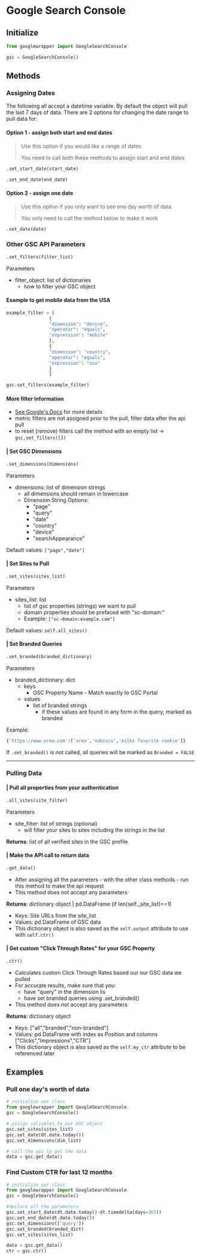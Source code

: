 # Google Search Console
## Initialize 
```py
from googlewrapper import GoogleSearchConsole

gsc = GoogleSearchConsole()
```
## Methods

### Assigning Dates
The following all accept a datetime variable. By default the object will pull the last 7 days of data. There are 2 options for changing the date range to pull data for:

#### Option 1 - assign both start and end dates
> Use this option if you would like a range of dates
> 
>You need to call both these methods to assign start and end dates

```py
.set_start_date(start_date)
```
```py
.set_end_date(end_date)
```
#### Option 2 - assign one date
> Use this option if you only want to see one day worth of data
> 
> You only need to call the method below to make it work
```py
.set_date(date)
```
### Other GSC API Parameters
```py
.set_filters(filter_list)
```
Parameters
- filter_object: list of dictionaries
    - how to filter your GSC object
#### Example to get mobile data from the USA
```py
example_filter = [
                {
                "dimension": "device",
                "operator": "equals",
                "expression": "mobile"
                },
                {
                "dimension": "country",
                "operator": "equals",
                "expression": "usa"
                }
                ]

gsc.set_filters(example_filter)
```
#### More filter information
 - <a href=https://developers.google.com/webmaster-tools/search-console-api-original/v3/searchanalytics/query#request-body target=_blank>See Google's Docs</a> for more details
 - metric filters are not assigned prior to the pull, filter data after the api pull
 - to reset (remove) filters call the method with an empty list ->  ```gsc.set_filters([])```

#### | Set GSC Dimensions
```py
.set_dimensions(dimensions)
```
Parameters
 - dimensions: list of dimension strings
    - all dimensions should remain in lowercase
    - Dimension String Options:
        - "page"
        - "query"
        - "date"
        - "country"
        - "device"
        - "searchAppearance"
 
 Default values: ```["page","date"]``` 

#### | Set Sites to Pull
```py
.set_sites(sites_list)
```
Parameters
 - sites_list: list
    - list of gsc properties (strings) we want to pull
    - domain properties should be prefaced with "sc-domain:" 
    - Example: ```["sc-domain:example.com"]```

Default values: ```self.all_sites()```

#### | Set Branded Queries
```py
.set_branded(branded_dictionary)
```
Parameters
 - branded_dictionary: dict
   - keys
      - GSC Property Name - Match exactly to GSC Portal
   - values
      - list of branded strings
         - if these values are found in any form in the query, marked as branded
        
Example:
```py
{'https://www.oreo.com':['oreo','nabisco','milks favorite cookie']}
```
If ```.set_branded()``` is not called, all queries will be marked as ```Branded = FALSE```


---
### Pulling Data
#### | Pull all properties from your authentication
```py
.all_sites(site_filter)
```
Parameters
 - site_filter: list of strings (optional)
    - will filter your sites to sites including the strings in the list
 
 **Returns**: list of all verified sites in the GSC profile
#### | Make the API call to return data
```py
.get_data()
```
- After assigning all the parameters - with the other class methods - run this method to make the api request
- This method does not accept any parameters

 **Returns**: dictionary object | pd.DataFrame (if len(self._site_list)==1)
   - Keys: Site URLs from the site_list
   - Values: pd.DataFrame of GSC data 
   - This dictionary object is also saved as the ```self.output``` attribute to use with ```self.ctr()```
#### | Get custom "Click Through Rates" for your GSC Property
```py
.ctr()
```
 - Calculates custom Click Through Rates based our our GSC data we pulled
 - For accurate results, make sure that you: 
   - have "query" in the dimension lis
   - have set branded queries using .set_branded()
 - This method does not accept any parameters

 **Returns**: dictionary object
   - Keys: ["all","branded","non-branded"]
   - Values: pd.DataFrame with index as Position and columns ["Clicks","Impressions","CTR"] 
   - This dictionary object is also saved as the ```self.my_ctr``` attribute to be referenced later

## Examples
### Pull one day's worth of data
```py
# initialize our class
from googlewrapper import GoogleSearchConsole
gsc = GoogleSearchConsole()

# assign variables to our GSC object
gsc.set_sites(sites_list)
gsc.set_date(dt.date.today())
gsc.set_dimensions(dim_list)

# call the api to get the data
data = gsc.get_data()
```
### Find Custom CTR for last 12 months
```py
# initialize our class
from googlewrapper import GoogleSearchConsole
gsc = GoogleSearchConsole()

#declare all the parameters
gsc.set_start_date(dt.date.today()-dt.timedelta(days=365))
gsc.set_end_date(dt.date.today())
gsc.set_dimensions(['query'])
gsc.set_branded(branded_dict)
gsc.set_sites(sites_list)

data = gsc.get_data()
ctr = gsc.ctr()
```
